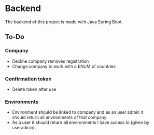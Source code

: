 # Backend
The backend of this project is made with Java Spring Boot.

## To-Do

### Company
* Decline company removes registration
* Change company to work with a ENUM of countries

### Confirmation token
* Delete token after use

### Environments
* Environment should be linked to company and as an user admin it should return all environments of that company
* As a user it should return all environments I have access to (given by useradmin).
 